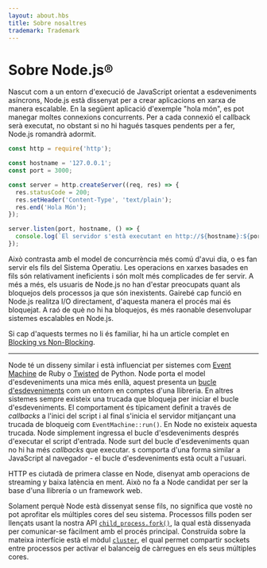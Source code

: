 ```yaml
---
layout: about.hbs
title: Sobre nosaltres
trademark: Trademark
---
```


# Sobre Node.js®

Nascut com a un entorn d'execució de JavaScript orientat a esdeveniments asíncrons, Node.js està
dissenyat per a crear aplicacions en xarxa de manera escalable. En la següent aplicació d'exemple
"hola món", es pot manegar moltes connexions concurrents. Per a cada connexió el callback serà
executat, no obstant si no hi hagués tasques pendents per a fer, Node.js romandrà adormit.

```javascript
const http = require('http');

const hostname = '127.0.0.1';
const port = 3000;

const server = http.createServer((req, res) => {
  res.statusCode = 200;
  res.setHeader('Content-Type', 'text/plain');
  res.end('Hola Món');
});

server.listen(port, hostname, () => {
  console.log(`El servidor s'està executant en http://${hostname}:${port}/`);
});
```

Això contrasta amb el model de concurrència més comú d'avui dia, o es fan servir els
fils del Sistema Operatiu. Les operacions en xarxes basades en fils són relativament
ineficients i són molt més complicades de fer servir. A més a més, els usuaris de
Node.js no han d'estar preocupats quant als bloquejos dels processos ja que són
inexistents. Gairebé cap funció en Node.js realitza I/O directament, d'aquesta manera
el procés mai és bloquejat. A raó de què no hi ha bloquejos, és més raonable desenvolupar
sistemes escalables en Node.js.

Si cap d'aquests termes no li és familiar, hi ha un article complet en
[Blocking vs Non-Blocking][].

---

Node té un disseny similar i està influenciat per sistemes com [Event Machine][]
de Ruby o [Twisted][] de Python. Node porta el model d'esdeveniments una mica
més enllà, aquest presenta un [bucle d'esdeveniments][] com un entorn en comptes d'una llibreria.
En altres sistemes sempre existeix una trucada que bloqueja per iniciar el bucle d'esdeveniments.
El comportament és típicament definit a través de *callbacks* a l'inici del script i al final
s'inicia el servidor mitjançant una trucada de bloqueig com `EventMachine::run()`. En Node no
existeix aquesta trucada. Node simplement ingressa el bucle d'esdeveniments després d'executar
el script d'entrada. Node surt del bucle d'esdeveniments quan no hi ha més *callbacks* que executar.
s comporta d'una forma similar a JavaScript al navegador - el bucle d'esdeveniments està ocult a l'usuari.

HTTP es ciutadà de primera classe en Node, disenyat amb operacions de streaming y baixa latència
en ment. Això no fa a Node candidat per ser la base d'una llibrería o un framework web.

Solament perquè Node està dissenyat sense fils, no significa que vostè no pot aprofitar els
múltiples cores del seu sistema. Processos fills poden ser llençats usant la nostra API
[`child_process.fork()`][], la qual està dissenyada per comunicar-se fàcilment amb el procés
principal. Construïda sobre la mateixa interfície està el mòdul [`cluster`][], el qual permet
compartir sockets entre processos per activar el balanceig de càrregues en els seus múltiples cores.

[Blocking vs Non-Blocking]: https://github.com/nodejs/node/blob/master/doc/topics/blocking-vs-non-blocking.md
[`child_process.fork()`]: https://nodejs.org/api/child_process.html#child_process_child_process_fork_modulepath_args_options
[`cluster`]: https://nodejs.org/api/cluster.html
[bucle d'esdeveniments]: https://github.com/nodejs/node/blob/master/doc/topics/event-loop-timers-and-nexttick.md
[Event Machine]: https://github.com/eventmachine/eventmachine
[Twisted]: https://twistedmatrix.com/trac/
